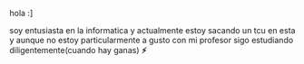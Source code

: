 hola :]

soy entusiasta en la informatica y actualmente estoy sacando un tcu en esta
y aunque no estoy particularmente a gusto con mi profesor sigo estudiando 
diligentemente(cuando hay ganas) **⚡**
